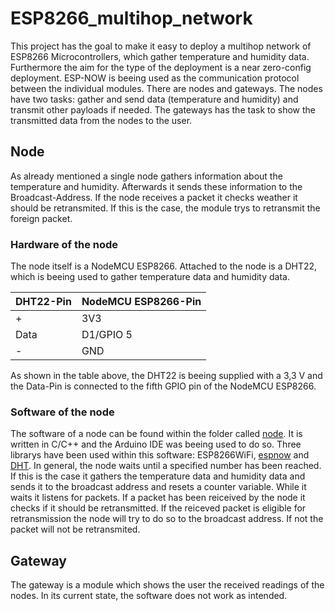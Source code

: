 # ESP8266_multihop_network
This project has the goal to make it easy to deploy a multihop network of ESP8266 Microcontrollers, which gather temperature and humidity data.
Furthermore the aim for the type of the deployment is a near zero-config deployment. ESP-NOW is beeing used as the communication protocol between the individual modules.
There are nodes and gateways. The nodes have two tasks: gather and send data (temperature and humidity) and transmit other payloads if needed. The gateways has the task to show the transmitted data from the nodes to the user. 

## Node
As already mentioned a single node gathers information about the temperature and humidity. Afterwards it sends these information to the Broadcast-Address.
If the node receives a packet it checks weather it should be retransmited. If this is the case, the module trys to retransmit the foreign packet.

### Hardware of the node
The node itself is a NodeMCU ESP8266. Attached to the node is a DHT22, which is beeing used to gather temperature data and humidity data.

| DHT22-Pin | NodeMCU ESP8266-Pin |
| ----------- | ----------- |
| + | 3V3 |
| Data | D1/GPIO 5 |
| - | GND |

As shown in the table above, the DHT22 is beeing supplied with a 3,3 V and the Data-Pin is connected to the fifth GPIO pin of the NodeMCU ESP8266.

### Software of the node
The software of a node can be found within the folder called [node](https://github.com/RaphWa/ESP8266_multihop_network/blob/main/node). It is written in C/C++ and the Arduino IDE was beeing used to do so. Three librarys have been used within this software: ESP8266WiFi, [espnow](https://github.com/esp8266/Arduino/blob/master/tools/sdk/include/espnow.h) and [DHT](https://github.com/adafruit/DHT-sensor-library).
In general, the node waits until a specified number has been reached. If this is the case it gathers the temperature data and humidity data and sends it to the broadcast address and resets a counter variable. While it waits it listens for packets. If a packet has been reiceived by the node it checks if it should be retransmitted. If the reiceved packet is eligible for retransmission the node will try to do so to the broadcast address. If not the packet will not be retransmited. 

## Gateway
The gateway is a module which shows the user the received readings of the nodes. In its current state, the software does not work as intended.

